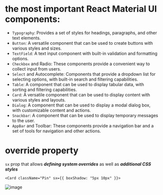# the most important React Material UI components:

- `Typography`: Provides a set of styles for headings, paragraphs, and other text elements.
- `Button`: A versatile component that can be used to create buttons with various styles and sizes.
- `TextField`: A text input component with built-in validation and formatting options.
- `Checkbox` and Radio: These components provide a convenient way to collect input from users.
- `Select` and Autocomplete: Components that provide a dropdown list for selecting options, with built-in search and filtering capabilities.
- `Table`: A component that can be used to display tabular data, with sorting and filtering capabilities.
- `Card`: A versatile component that can be used to display content with various styles and layouts.
- `Dialog`: A component that can be used to display a modal dialog box, with customizable content and actions.
- `Snackbar`: A component that can be used to display temporary messages to the user.
- `AppBar` and Toolbar: These components provide a navigation bar and a set of tools for navigation and other actions.


# override property
`sx` prop that allows **_defining system overrides_** as well as **_additional CSS styles_**
```tsx
<Card className="Pin" sx={{ boxShadow: "5px 10px" }}>
```
![image](https://user-images.githubusercontent.com/63263301/229241380-f06a9f0c-f3be-4379-b5b7-138387a59a02.png)
